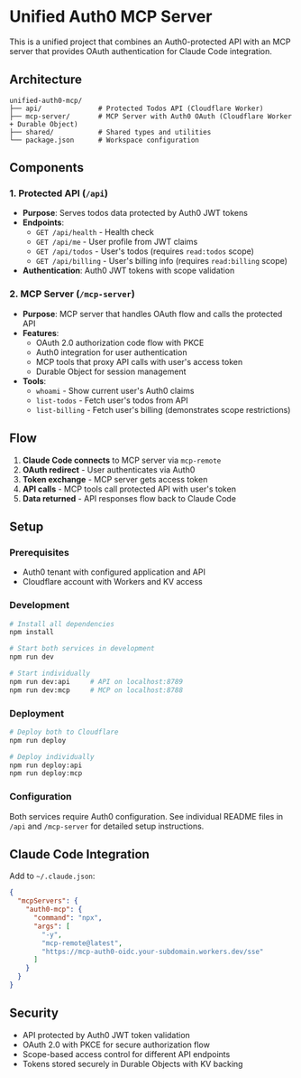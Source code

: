 # Unified Auth0 MCP Server

This is a unified project that combines an Auth0-protected API with an MCP server that provides OAuth authentication for Claude Code integration.

## Architecture

```
unified-auth0-mcp/
├── api/              # Protected Todos API (Cloudflare Worker)
├── mcp-server/       # MCP Server with Auth0 OAuth (Cloudflare Worker + Durable Object)
├── shared/           # Shared types and utilities
└── package.json      # Workspace configuration
```

## Components

### 1. Protected API (`/api`)
- **Purpose**: Serves todos data protected by Auth0 JWT tokens
- **Endpoints**: 
  - `GET /api/health` - Health check
  - `GET /api/me` - User profile from JWT claims
  - `GET /api/todos` - User's todos (requires `read:todos` scope)
  - `GET /api/billing` - User's billing info (requires `read:billing` scope)
- **Authentication**: Auth0 JWT tokens with scope validation

### 2. MCP Server (`/mcp-server`)
- **Purpose**: MCP server that handles OAuth flow and calls the protected API
- **Features**:
  - OAuth 2.0 authorization code flow with PKCE
  - Auth0 integration for user authentication
  - MCP tools that proxy API calls with user's access token
  - Durable Object for session management
- **Tools**:
  - `whoami` - Show current user's Auth0 claims
  - `list-todos` - Fetch user's todos from API
  - `list-billing` - Fetch user's billing (demonstrates scope restrictions)

## Flow

1. **Claude Code connects** to MCP server via `mcp-remote`
2. **OAuth redirect** - User authenticates via Auth0
3. **Token exchange** - MCP server gets access token
4. **API calls** - MCP tools call protected API with user's token
5. **Data returned** - API responses flow back to Claude Code

## Setup

### Prerequisites
- Auth0 tenant with configured application and API
- Cloudflare account with Workers and KV access

### Development
```bash
# Install all dependencies
npm install

# Start both services in development
npm run dev

# Start individually
npm run dev:api     # API on localhost:8789
npm run dev:mcp     # MCP on localhost:8788
```

### Deployment
```bash
# Deploy both to Cloudflare
npm run deploy

# Deploy individually  
npm run deploy:api
npm run deploy:mcp
```

### Configuration

Both services require Auth0 configuration. See individual README files in `/api` and `/mcp-server` for detailed setup instructions.

## Claude Code Integration

Add to `~/.claude.json`:
```json
{
  "mcpServers": {
    "auth0-mcp": {
      "command": "npx",
      "args": [
        "-y", 
        "mcp-remote@latest",
        "https://mcp-auth0-oidc.your-subdomain.workers.dev/sse"
      ]
    }
  }
}
```

## Security

- API protected by Auth0 JWT token validation
- OAuth 2.0 with PKCE for secure authorization flow
- Scope-based access control for different API endpoints
- Tokens stored securely in Durable Objects with KV backing